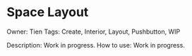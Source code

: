 # Space Layout

Owner: Tien
Tags: Create, Interior, Layout, Pushbutton, WIP

Description: Work in progress.
How to use: Work in progress.